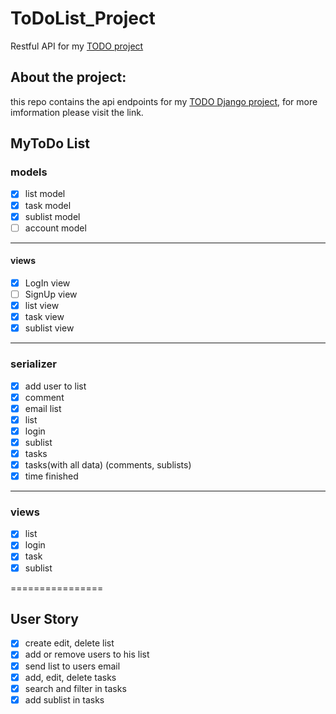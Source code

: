 # ToDoList_Project
Restful API for my [TODO project](https://github.com/AmrAnwar/ToDoList_Django_Project/)

## About the project: 

this repo contains the api endpoints for my [TODO Django project](https://github.com/AmrAnwar/ToDoList_Django_Project/), for more imformation please visit the link.

## MyToDo List
### models
* [x] list model
* [x] task model
* [x] sublist model
* [ ] account model
-----------------------
#### views
* [x] LogIn view
* [ ] SignUp view
* [x] list view
* [x] task view
* [x] sublist view
-----------------------
### serializer
* [x] add user to list
* [x] comment 
* [x] email list 
* [x] list 
* [x] login
* [x] sublist
* [x] tasks
* [x] tasks(with all data) (comments, sublists)
* [x] time finished
---------------------
### views
* [x] list
* [x] login
* [x] task
* [x] sublist

================
## User Story
* [x] create edit, delete list
* [x] add or remove users to his list
* [x] send list to users email 
* [x] add, edit, delete tasks
* [x] search and filter in tasks
* [x] add sublist in tasks
